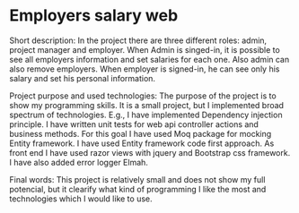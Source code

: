 # Employers salary web

Short description:
In the project there are three different roles: admin, project manager and employer. When Admin is singed-in, it is possible to see all employers information and set salaries for each one. Also admin can also remove employers. When employer is signed-in, he can see only his salary and set his personal information.

Project purpose and used technologies:
The purpose of the project is to show my programming skills. It is a small project, but I implemented broad spectrum of technologies. E.g., I have implemented Dependency injection principle. I have written unit tests for web api controller actions and business methods. For this goal I have used Moq package for mocking Entity framework. I have used Entity framework code first approach. As front end I have used razor views with jquery and Bootstrap css framework. I have also added error logger Elmah.

Final words:
This project is relatively small and does not show my full potencial, but it clearify what kind of programming I like the most and technologies which I would like to use.